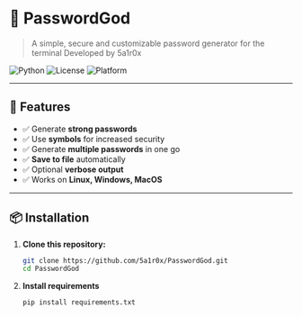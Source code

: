 # 🔐 PasswordGod

> A simple, secure and customizable password generator for the terminal
> Developed by 5a1r0x

![Python](https://img.shields.io/badge/Python-3.8%2B-blue.svg)
![License](https://img.shields.io/badge/License-MIT-green.svg)
![Platform](https://img.shields.io/badge/Platform-Terminal%20%7C%20CLI-lightgrey.svg)

---

## 🚀 Features

- ✅ Generate **strong passwords** 
- ✅ Use **symbols** for increased security
- ✅ Generate **multiple passwords** in one go
- ✅ **Save to file** automatically
- ✅ Optional **verbose output**
- ✅ Works on **Linux, Windows, MacOS**

---

## 📦 Installation

1. **Clone this repository:**
   ```bash
   git clone https://github.com/5a1r0x/PasswordGod.git
   cd PasswordGod
2. **Install requirements**
   ```bash
   pip install requirements.txt
